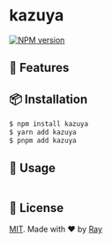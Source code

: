# kazuya

[![NPM version](https://img.shields.io/npm/v/kazuya?color=a1b858&label=)](https://www.npmjs.com/package/kazuya)

## 💎 Features

## 📦 Installation

```bash
$ npm install kazuya
$ yarn add kazuya
$ pnpm add kazuya
```

## 🚀 Usage

```ts
```

## 📝 License

[MIT](./LICENSE). Made with ❤️ by [Ray](https://github.com/so1ve)
